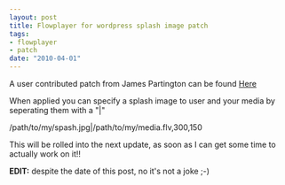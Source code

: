 ```yaml
--- 
layout: post
title: Flowplayer for wordpress splash image patch
tags: 
- flowplayer
- patch
date: "2010-04-01"
---
```

A user contributed patch from James Partington can be found <a href='http://cdn.saiweb.co.uk/uploads/2010/04/Flowplayer-WP-patch.txt'>Here</a>

When applied you can specify a splash image to user and your media by seperating them with a "|"

/path/to/my/spash.jpg|/path/to/my/media.flv,300,150


This will be rolled into the next update, as soon as I can get some time to actually work on it!!

<strong>EDIT:</strong> despite the date of this post, no it's not a joke ;-)
